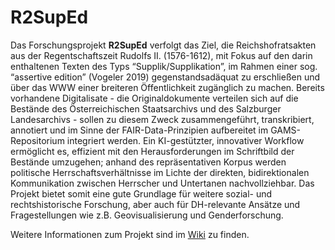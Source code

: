 # R2SupEd

Das Forschungsprojekt **R2SupEd** verfolgt das Ziel, die Reichshofratsakten aus der Regentschaftszeit Rudolfs II. (1576-1612), mit Fokus auf den darin enthaltenen Texten des Typs “Supplik/Supplikation”, im Rahmen einer sog. “assertive edition” (Vogeler 2019) gegenstandsadäquat zu erschließen und über das WWW einer breiteren Öffentlichkeit zugänglich zu machen. Bereits vorhandene Digitalisate - die Originaldokumente verteilen sich auf die Bestände des Österreichischen Staatsarchivs und des Salzburger Landesarchivs - sollen zu diesem Zweck zusammengeführt, transkribiert, annotiert und im Sinne der FAIR-Data-Prinzipien aufbereitet im GAMS-Repositorium integriert werden. Ein KI-gestützter, innovativer Workflow ermöglicht es, effizient mit den Herausforderungen im Schriftbild der Bestände umzugehen; anhand des repräsentativen Korpus werden politische Herrschaftsverhältnisse im Lichte der direkten, bidirektionalen Kommunikation zwischen Herrscher und Untertanen nachvollziehbar. Das Projekt bietet somit eine gute Grundlage für weitere sozial- und rechtshistorische Forschung, aber auch für DH-relevante Ansätze und Fragestellungen wie z.B. Geovisualisierung und Genderforschung.

Weitere Informationen zum Projekt sind im [Wiki](https://github.com/annrech/R2SupEd/wiki) zu finden.
